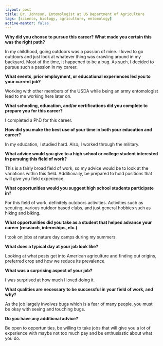 ```yaml
---
layout: post
title: Dr. Johnson, Entomologist at US Department of Agriculture
tags: [science, biology, agriculture, entomology]
active-mentor: false
---
```


**Why did you choose to pursue this career?  What made you certain this was the right path?**

In my childhood, going outdoors was a passion of mine. I loved to go outdoors and just look at whatever thing was crawling around in my backyard. Most of the time, it happened to be a bug. As such, I decided to pursue such a passion in my career.

**What events, prior employment, or educational experiences led you to your current job?**

Working with other members of the USDA while being an army entomologist lead to me working here later on.

**What schooling, education, and/or certifications did you complete to prepare you for this career?**

I completed a PhD for this career.

**How did you make the best use of your time in both your education and career?**

In my education, I studied hard. Also, I worked through the military.

**What advice would you give to a high school or college student interested in pursuing this field of work?**

This is a fairly broad field of work, so my advice would be to look at the variations within this field. Additionally, be prepared to hold positions that will give you field experience.

**What opportunities would you suggest high school students participate in?**

For this field of work, definitely outdoors activities. Activities such as scouting, various outdoor based clubs, and just general hobbies such as hiking and biking.

**What opportunities did you take as a student that helped advance your career (research, internships, etc.)**

I took on jobs at nature day camps during my summers.

**What does a typical day at your job look like?**

Looking at what pests get into American agriculture and finding out origins, preferred crop and how we reduce its prevalence.

**What was a surprising aspect of your job?**

I was surprised at how much I loved doing it.

**What qualities are necessary to be successful in your field of work, and why?**

As the job largely involves bugs which is a fear of many people, you must be okay with seeing and touching bugs.

**Do you have any additional advice?**

Be open to opportunities, be willing to take jobs that will give you a lot of experience with maybe not too much pay and be enthusiastic about what you do.
